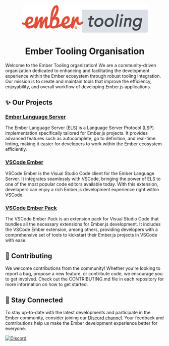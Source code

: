 <div align="center">
    <img alt="Ember Tooling" src="./logo.svg" width="400">

# Ember Tooling Organisation

</div>

Welcome to the Ember Tooling organization! We are a community-driven organization dedicated to enhancing and facilitating the development experience within the Ember ecosystem through robust tooling integration. Our mission is to create and maintain tools that improve the efficiency, enjoyability, and overall workflow of developing Ember.js applications.

## ✨ Our Projects

### [Ember Language Server](https://github.com/ember-tooling/ember-language-server)

The Ember Language Server (ELS) is a Language Server Protocol (LSP) implementation specifically tailored for Ember.js projects. It provides advanced features such as autocomplete, go to definition, and real-time linting, making it easier for developers to work within the Ember ecosystem efficiently.

### [VSCode Ember](https://github.com/ember-tooling/vscode-ember)

VSCode Ember is the Visual Studio Code client for the Ember Language Server. It integrates seamlessly with VSCode, bringing the power of ELS to one of the most popular code editors available today. With this extension, developers can enjoy a rich Ember.js development experience right within VSCode.

### [VSCode Ember Pack](https://github.com/ember-tooling/vscode-ember-pack)

The VSCode Ember Pack is an extension pack for Visual Studio Code that bundles all the necessary extensions for Ember.js development. It includes the VSCode Ember extension, among others, providing developers with a comprehensive set of tools to kickstart their Ember.js projects in VSCode with ease.

## 💪 Contributing

We welcome contributions from the community! Whether you're looking to report a bug, propose a new feature, or contribute code, we encourage you to get involved. Check out the CONTRIBUTING.md file in each repository for more information on how to get started.

## 💬 Stay Connected

To stay up-to-date with the latest developments and participate in the Ember community, consider joining our [Discord channel](https://discord.gg/emberjs). Your feedback and contributions help us make the Ember development experience better for everyone.

[![Discord](https://img.shields.io/discord/480462759797063690?label=Discord&logo=discord&style=flat-square)](https://discord.gg/emberjs)
